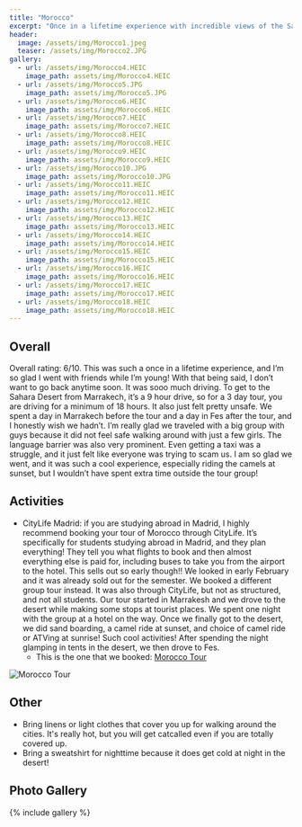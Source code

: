 ```yaml
---
title: "Morocco"
excerpt: "Once in a lifetime experience with incredible views of the Sahara Desert."
header:
  image: /assets/img/Morocco1.jpeg
  teaser: /assets/img/Morocco2.JPG
gallery:
  - url: /assets/img/Morocco4.HEIC
    image_path: assets/img/Morocco4.HEIC
  - url: /assets/img/Morocco5.JPG
    image_path: assets/img/Morocco5.JPG
  - url: /assets/img/Morocco6.HEIC
    image_path: assets/img/Morocco6.HEIC
  - url: /assets/img/Morocco7.HEIC
    image_path: assets/img/Morocco7.HEIC
  - url: /assets/img/Morocco8.HEIC
    image_path: assets/img/Morocco8.HEIC
  - url: /assets/img/Morocco9.HEIC
    image_path: assets/img/Morocco9.HEIC
  - url: /assets/img/Morocco10.JPG
    image_path: assets/img/Morocco10.JPG
  - url: /assets/img/Morocco11.HEIC
    image_path: assets/img/Morocco11.HEIC
  - url: /assets/img/Morocco12.HEIC
    image_path: assets/img/Morocco12.HEIC
  - url: /assets/img/Morocco13.HEIC
    image_path: assets/img/Morocco13.HEIC
  - url: /assets/img/Morocco14.HEIC
    image_path: assets/img/Morocco14.HEIC
  - url: /assets/img/Morocco15.HEIC
    image_path: assets/img/Morocco15.HEIC
  - url: /assets/img/Morocco16.HEIC
    image_path: assets/img/Morocco16.HEIC
  - url: /assets/img/Morocco17.HEIC
    image_path: assets/img/Morocco17.HEIC
  - url: /assets/img/Morocco18.HEIC
    image_path: assets/img/Morocco18.HEIC
---
```


## Overall
Overall rating:  6/10. This was such a once in a lifetime experience, and I’m so glad I went with friends while I’m young! With that being said, I don’t want to go back anytime soon. It was sooo much driving. To get to the Sahara Desert from Marrakech, it’s a 9 hour drive, so for a 3 day tour, you are driving for a minimum of 18 hours. It also just felt pretty unsafe. We spent a day in Marrakech before the tour and a day in Fes after the tour, and I honestly wish we hadn’t. I’m really glad we traveled with a big group with guys because it did not feel safe walking around with just a few girls. The language barrier was also very prominent. Even getting a taxi was a struggle, and it just felt like everyone was trying to scam us. I am so glad we went, and it was such a cool experience, especially riding the camels at sunset, but I wouldn’t have spent extra time outside the tour group!

## Activities
* CityLife Madrid: if you are studying abroad in Madrid, I highly recommend booking your tour of Morocco through CityLife. It’s specifically for students studying abroad in Madrid, and they plan everything! They tell you what flights to book and then almost everything else is paid for, including buses to take you from the airport to the hotel. This sells out so early though!! We looked in early February and it was already sold out for the semester. We booked a different group tour instead. It was also through CityLife, but not as structured, and not all students. Our tour started in Marrakesh and we drove to the desert while making some stops at tourist places. We spent one night with the group at a hotel on the way. Once we finally got to the desert, we did sand boarding, a camel ride at sunset, and choice of camel ride or ATVing at sunrise! Such cool activities! After spending the night glamping in tents in the desert, we then drove to Fes. 
  * This is the one that we booked: [Morocco Tour](https://marrakechcitylife.com/tour/marrakech-to-fes-tour-desert/)

![Morocco Tour](/assets/img/Morocco3.HEIC)

## Other
* Bring linens or light clothes that cover you up for walking around the cities. It's really hot, but you will get catcalled even if you are totally covered up. 
* Bring a sweatshirt for nighttime because it does get cold at night in the desert!

## Photo Gallery
{% include gallery %}
